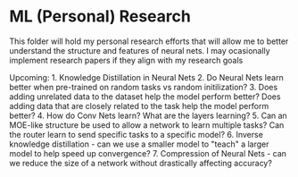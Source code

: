 # ML (Personal) Research

This folder will hold my personal research efforts that will allow me to better understand the structure and features of neural nets. I may ocasionally implement research papers if they align with my research goals

Upcoming:
    1. Knowledge Distillation in Neural Nets
    2. Do Neural Nets learn better when pre-trained on random tasks vs random initilization?
    3. Does adding unrelated data to the dataset help the model perform better? Does adding data that are closely related to the task help the model perform better?
    4. How do Conv Nets learn? What are the layers learning?
    5. Can an MOE-like structure be used to allow a network to learn multiple tasks? Can the router learn to send specific tasks to a specific model?
    6. Inverse knowledge distillation - can we use a smaller model to "teach" a larger model to help speed up convergence?
    7. Compression of Neural Nets - can we reduce the size of a network without drastically affecting accuracy?

